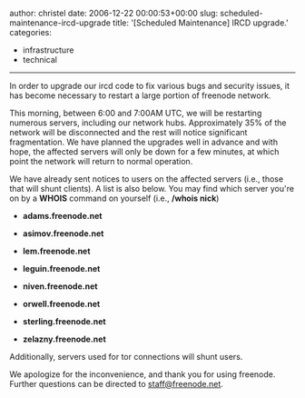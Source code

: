 author: christel
date: 2006-12-22 00:00:53+00:00
slug: scheduled-maintenance-ircd-upgrade
title: '[Scheduled Maintenance] IRCD upgrade.'
categories:
- infrastructure
- technical
---

In order to upgrade our ircd code to fix various bugs and security issues, it has become necessary to restart a large  portion of freenode network.



This morning, between 6:00 and 7:00AM UTC, we will be restarting numerous servers, including our network hubs.   Approximately 35% of the network will be disconnected and the rest will notice significant fragmentation.  We have planned the  upgrades well in advance and with hope, the affected servers will only be down for a few minutes, at which point the network  will return to normal operation.



We have already sent notices to users on the affected servers (i.e., those that will shunt clients).  A list is also below.   You may find which server you're on by a **WHOIS** command on yourself (i.e., **/whois nick**)





	
  * **adams.freenode.net**


	
  * **asimov.freenode.net**


	
  * **lem.freenode.net**


	
  * **leguin.freenode.net**


	
  * **niven.freenode.net**


	
  * **orwell.freenode.net**


	
  * **sterling.freenode.net**


	
  * **zelazny.freenode.net**




Additionally, servers used for tor connections will shunt users.



We apologize for the inconvenience, and thank you for using freenode.  Further questions can  be directed to staff@freenode.net.
